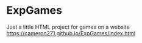 # ExpGames

Just a  little HTML project for games on a website
https://cameron271.github.io/ExpGames/index.html
